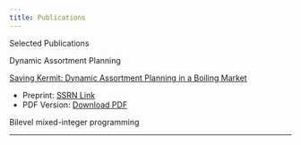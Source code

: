 ```yaml
---
title: Publications
---
```


Selected Publications

Dynamic Assortment Planning

[Saving Kermit: Dynamic Assortment Planning in a Boiling Market](https://papers.ssrn.com/sol3/papers.cfm?abstract_id=5243098)
- Preprint: [SSRN Link](https://papers.ssrn.com/sol3/papers.cfm?abstract_id=5243098)
- PDF Version: [Download PDF](/publications/dynamicassortmentplanning/SavingKermitEnekoClemente.pdf)

Bilevel mixed-integer programming

---